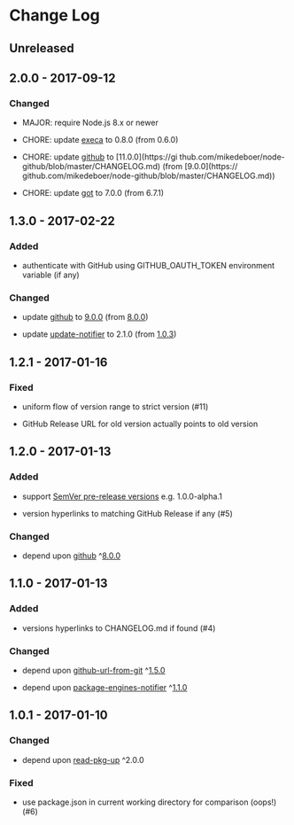 # Change Log


## Unreleased


## 2.0.0 - 2017-09-12


### Changed

-   MAJOR: require Node.js 8.x or newer

-   CHORE: update [execa](https://www.npmjs.com/package/execa) to 0.8.0 (from 0.6.0)

-   CHORE: update [github](https://www.npmjs.com/package/github) to [11.0.0](https://gi
thub.com/mikedeboer/node-github/blob/master/CHANGELOG.md) (from [9.0.0](https://
github.com/mikedeboer/node-github/blob/master/CHANGELOG.md))

-   CHORE: update [got](https://www.npmjs.com/package/got) to 7.0.0 (from 6.7.1)


## 1.3.0 - 2017-02-22


### Added

-   authenticate with GitHub using GITHUB\_OAUTH\_TOKEN environment variable (if any)


### Changed

-   update [github](https://www.npmjs.com/package/github) to [9.0.0](https://github.com/mikedeboer/node-github/blob/master/CHANGELOG.md) (from [8.0.0](https://github.com/mikedeboer/node-github/blob/master/CHANGELOG.md))

-   update [update-notifier](https://www.npmjs.com/package/update-notifier) to 2.1.0 (from [1.0.3](https://github.com/yeoman/update-notifier/releases/tag/v1.0.3))


## 1.2.1 - 2017-01-16


### Fixed

-   uniform flow of version range to strict version (#11)

-   GitHub Release URL for old version actually points to old version


## 1.2.0 - 2017-01-13


### Added

-   support [SemVer pre-release versions](http://semver.org/#spec-item-9) e.g. 1.0.0-alpha.1

-   version hyperlinks to matching GitHub Release if any (#5)


### Changed

-   depend upon [github](https://www.npmjs.com/package/github) ^[8.0.0](https://github.com/mikedeboer/node-github/blob/master/CHANGELOG.md)


## 1.1.0 - 2017-01-13


### Added

-   versions hyperlinks to CHANGELOG.md if found (#4)


### Changed

-   depend upon [github-url-from-git](https://www.npmjs.com/package/github-url-from-git) ^[1.5.0](https://github.com/visionmedia/node-github-url-from-git/blob/master/CHANGELOG.md)

-   depend upon [package-engines-notifier](https://www.npmjs.com/package/package-engines-notifier) ^[1.1.0](https://github.com/jokeyrhyme/package-engines-notifier.js/blob/master/CHANGELOG.md)


## 1.0.1 - 2017-01-10


### Changed

-   depend upon [read-pkg-up](https://www.npmjs.com/package/read-pkg-up) ^2.0.0


### Fixed

-   use package.json in current working directory for comparison (oops!) (#6)
